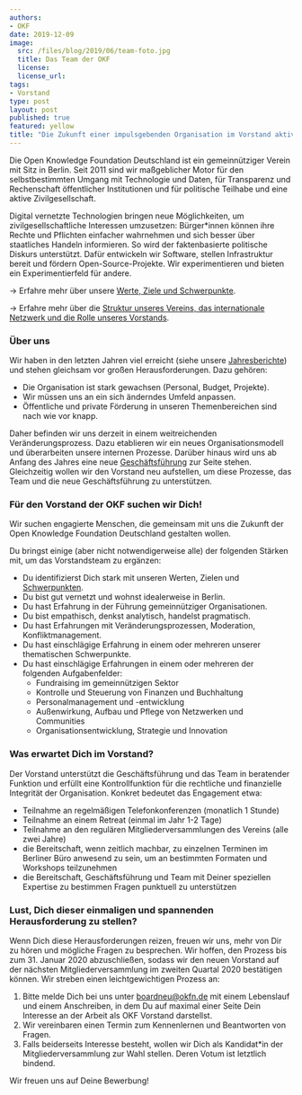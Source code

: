 ```yaml
---
authors:
- OKF
date: 2019-12-09
image:
  src: /files/blog/2019/06/team-foto.jpg
  title: Das Team der OKF
  license:
  license_url:
tags:
- Vorstand
type: post
layout: post
published: true
featured: yellow
title: "Die Zukunft einer impulsgebenden Organisation im Vorstand aktiv mitgestalten!"
---
```


Die Open Knowledge Foundation Deutschland ist ein gemeinnütziger Verein mit Sitz in Berlin. Seit 2011 sind wir maßgeblicher Motor für den selbstbestimmten Umgang mit Technologie und Daten, für Transparenz und Rechenschaft öffentlicher Institutionen und für politische Teilhabe und eine aktive Zivilgesellschaft.

Digital vernetzte Technologien bringen neue Möglichkeiten, um zivilgesellschaftliche Interessen umzusetzen: Bürger*innen können ihre Rechte und Pflichten einfacher wahrnehmen und sich besser über staatliches Handeln informieren. So wird der faktenbasierte politische Diskurs unterstützt. Dafür entwickeln wir Software, stellen Infrastruktur bereit und fördern Open-Source-Projekte. Wir experimentieren und bieten ein Experimentierfeld für andere. 

→ Erfahre mehr über unsere [Werte, Ziele und Schwerpunkte](https://okfn.de/profil/).

→ Erfahre mehr über die [Struktur unseres Vereins, das internationale Netzwerk und die Rolle unseres Vorstands](https://okfn.de/verein/).

### Über uns 
Wir haben in den letzten Jahren viel erreicht (siehe unsere [Jahresberichte](https://okfn.de/verein/)) und stehen gleichsam vor großen Herausforderungen. Dazu gehören:

* Die Organisation ist stark gewachsen (Personal, Budget, Projekte).
* Wir müssen uns an ein sich änderndes Umfeld anpassen.
* Öffentliche und private Förderung in unseren Themenbereichen sind nach wie vor knapp.

Daher befinden wir uns derzeit in einem weitreichenden Veränderungsprozess. Dazu etablieren wir ein neues Organisationsmodell und überarbeiten unsere internen Prozesse. Darüber hinaus wird uns ab Anfang des Jahres eine neue [Geschäftsführung](https://okfn.de/blog/2019/12/in-eigener-sache-henriette-litta-%C3%BCbernimmt-gesch%C3%A4ftsf%C3%BChrung-bei-open-knowledge-foundation-deutschland-e.v./) zur Seite stehen. Gleichzeitig wollen wir den Vorstand neu aufstellen, um diese Prozesse, das Team und die neue Geschäftsführung zu unterstützen. 

### Für den Vorstand der OKF suchen wir Dich! 
Wir suchen engagierte Menschen, die gemeinsam mit uns die Zukunft der Open Knowledge Foundation Deutschland gestalten wollen. 

Du bringst einige (aber nicht notwendigerweise alle) der folgenden Stärken mit, um das Vorstandsteam zu ergänzen:

* Du identifizierst Dich stark mit unseren Werten, Zielen und [Schwerpunkten](https://okfn.de/themen/). 
* Du bist gut vernetzt und wohnst idealerweise in Berlin.
* Du hast Erfahrung in der Führung gemeinnütziger Organisationen.
* Du bist empathisch, denkst analytisch, handelst pragmatisch.
* Du hast Erfahrungen mit Veränderungsprozessen, Moderation, Konfliktmanagement.
* Du hast einschlägige Erfahrung in einem oder mehreren unserer thematischen Schwerpunkte.
* Du hast einschlägige Erfahrungen in einem oder mehreren der folgenden Aufgabenfelder:
  * Fundraising im gemeinnützigen Sektor
  * Kontrolle und Steuerung von Finanzen und Buchhaltung
  * Personalmanagement und -entwicklung
  * Außenwirkung, Aufbau und Pflege von Netzwerken und Communities
  * Organisationsentwicklung, Strategie und Innovation

### Was erwartet Dich im Vorstand?
Der Vorstand unterstützt die Geschäftsführung und das Team in beratender Funktion und erfüllt eine Kontrollfunktion für die rechtliche und finanzielle Integrität der Organisation. Konkret bedeutet das Engagement etwa:

* Teilnahme an regelmäßigen Telefonkonferenzen (monatlich 1 Stunde)
* Teilnahme an einem Retreat (einmal im Jahr 1-2 Tage)
* Teilnahme an den regulären Mitgliederversammlungen des Vereins (alle zwei Jahre)
* die Bereitschaft, wenn zeitlich machbar, zu einzelnen Terminen im Berliner Büro anwesend zu sein, um an bestimmten Formaten und Workshops teilzunehmen
* die Bereitschaft, Geschäftsführung und Team mit Deiner speziellen Expertise zu bestimmen Fragen punktuell zu unterstützen

### Lust, Dich dieser einmaligen und spannenden Herausforderung zu stellen?
Wenn Dich diese Herausforderungen reizen, freuen wir uns, mehr von Dir zu hören und mögliche Fragen zu besprechen. Wir hoffen, den Prozess bis zum 31. Januar 2020 abzuschließen, sodass wir den neuen Vorstand auf der nächsten Mitgliederversammlung im zweiten Quartal 2020 bestätigen können. Wir streben einen leichtgewichtigen Prozess an: 

1. Bitte melde Dich bei uns unter [boardneu@okfn.de](mailto:boardneu@okfn.de) mit einem Lebenslauf und einem Anschreiben, in dem Du auf maximal einer Seite Dein Interesse an der Arbeit als OKF Vorstand darstellst.
2. Wir vereinbaren einen Termin zum Kennenlernen und Beantworten von Fragen.
3. Falls beiderseits Interesse besteht, wollen wir Dich als Kandidat*in der Mitgliederversammlung zur Wahl stellen. Deren Votum ist letztlich bindend. 

Wir freuen uns auf Deine Bewerbung!


